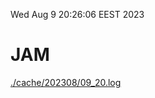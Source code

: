 Wed Aug  9 20:26:06 EEST 2023
# JAM
<a href='./cache/202308/09_20.log'>./cache/202308/09_20.log</a>
